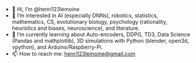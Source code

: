 - 👋 Hi, I’m @henri123lemoine
- 👀 I’m interested in AI (especially DNNs), robotics, statistics, mathematics, CS, evolutionary biology, psychology (rationality, heuristics and biases, neuroscience), and literature.
- 🌱 I’m currently learning about Auto-encoders, DDPG, TD3, Data Science (Pandas and mathplotlib), 3D simulations with Python (blender, open3d, vpython), and Arduino/Raspberry-Pi.
- 📫 How to reach me: henri123lemoine@gmail.com

<!---
henri123lemoine/henri123lemoine is a ✨ special ✨ repository because its `README.md` (this file) appears on your GitHub profile.
You can click the Preview link to take a look at your changes.
--->
